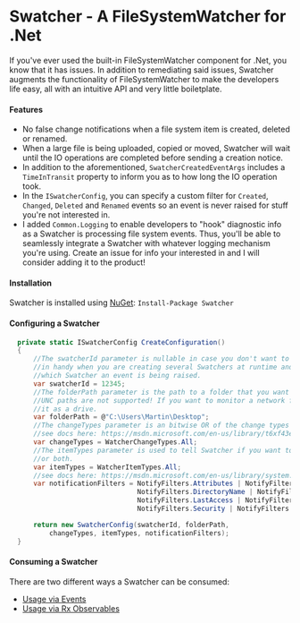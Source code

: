 # Swatcher - A FileSystemWatcher for .Net 
If you've ever used the built-in FileSystemWatcher component for .Net, you know that it has issues. In addition to remediating said issues, Swatcher augments the functionality of FileSystemWatcher to make the developers life easy, all with an intuitive API and very little boiletplate.

#### Features
* No false change notifications when a file system item is created, deleted or renamed.
* When a large file is being uploaded, copied or moved, Swatcher will wait until the IO operations are completed before sending a creation notice. 
* In addition to the aforementioned, `SwatcherCreatedEventArgs` includes a `TimeInTransit` property to inform you as to how long the IO operation took.
* In the `ISwatcherConfig`, you can specify a custom filter for `Created`, `Changed`, `Deleted` and `Renamed` events so an event is never raised for stuff you're not interested in.
* I added `Common.Logging` to enable developers to "hook" diagnostic info as a Swatcher is processing file system events. Thus, you'll be able to seamlessly integrate a Swatcher with whatever logging mechanism you're using. Create an issue for info your interested in and I will consider adding it to the product!

#### Installation
Swatcher is installed using [NuGet](https://www.nuget.org/packages/Swatcher/):
`Install-Package Swatcher`
      
#### Configuring a Swatcher
```c#
  private static ISwatcherConfig CreateConfiguration()
  {
      //The swatcherId parameter is nullable in case you don't want to use it. It really comes 
      //in handy when you are creating several Swatchers at runtime and you need to know from  
      //which Swatcher an event is being raised.
      var swatcherId = 12345;
      //The folderPath parameter is the path to a folder that you want Swatcher to watch.
      //UNC paths are not supported! If you want to monitor a network folder, you need to map
      //it as a drive.
      var folderPath = @"C:\Users\Martin\Desktop";
      //The changeTypes parameter is an bitwise OR of the change types that you want Swatcher to tell you about.
      //see docs here: https://msdn.microsoft.com/en-us/library/t6xf43e0(v=vs.110).aspx
      var changeTypes = WatcherChangeTypes.All;
      //The itemTypes parameter is used to tell Swatcher if you want to be notified of changes to files, folders,
      //or both. 
      var itemTypes = WatcherItemTypes.All;
      //see docs here: https://msdn.microsoft.com/en-us/library/system.io.notifyfilters(v=vs.110).aspx
      var notificationFilters = NotifyFilters.Attributes | NotifyFilters.CreationTime |
                                NotifyFilters.DirectoryName | NotifyFilters.FileName |
                                NotifyFilters.LastAccess | NotifyFilters.LastWrite |
                                NotifyFilters.Security | NotifyFilters.Size;

      return new SwatcherConfig(swatcherId, folderPath,
          changeTypes, itemTypes, notificationFilters);
  }
```

#### Consuming a Swatcher
There are two different ways a Swatcher can be consumed:
* [Usage via Events](https://github.com/MizzellConsulting/Swatcher/wiki/Usage-via-Events)
* [Usage via Rx Observables](https://github.com/MizzellConsulting/Swatcher/wiki/Usage-via-Rx-Observables)
